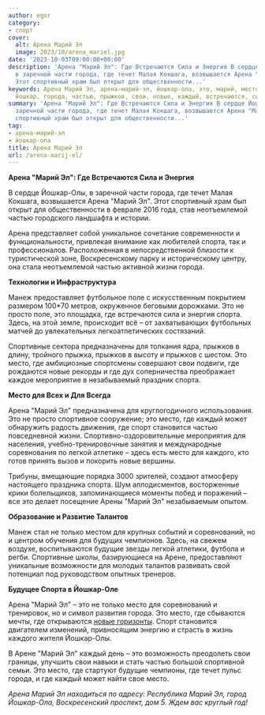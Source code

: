 ```yaml
---
author: egor
category:
- спорт
cover:
  alt: Арена Марий Эл
  image: 2023/10/arena_mariel.jpg
date: '2023-10-03T09:00:00+00:00'
description: 'Арена "Марий Эл": Где Встречаются Сила и Энергия В сердце Йошкар-Олы,
  в заречной части города, где течет Малая Кокшага, возвышается Арена "Марий Эл".
  Этот спортивный храм был открыт для общественности...'
keywords: Арена Марий Эл, арена-марий-эл, йошкар-ола, это, марий, место, арена, спорта,
  йошкар, города, частью, прыжков, свои, новые, каждый, встречаются, сила, энергия
summary: 'Арена "Марий Эл": Где Встречаются Сила и Энергия В сердце Йошкар-Олы, в
  заречной части города, где течет Малая Кокшага, возвышается Арена "Марий Эл". Этот
  спортивный храм был открыт для общественности...'
tag:
- арена-марий-эл
- йошкар-ола
title: Арена Марий Эл
url: /arena-marij-el/
---
```


**Арена "Марий Эл": Где Встречаются Сила и Энергия**

В сердце Йошкар-Олы, в заречной части города, где течет Малая Кокшага, возвышается Арена "Марий Эл". Этот спортивный храм был открыт для общественности в феврале 2016 года, став неотъемлемой частью городского ландшафта и истории.

Арена представляет собой уникальное сочетание современности и функциональности, привлекая внимание как любителей спорта, так и профессионалов. Расположенная в непосредственной близости к туристической зоне, Воскресенскому парку и историческому центру, она стала неотъемлемой частью активной жизни города.

**Технологии и Инфраструктура**

Манеж предоставляет футбольное поле с искусственным покрытием размером 100\*70 метров, окруженное беговыми дорожками. Это не просто поле, это площадка, где встречаются сила и энергия спорта. Здесь, на этой земле, происходит всё – от захватывающих футбольных матчей до увлекательных легкоатлетических состязаний.

Спортивные сектора предназначены для толкания ядра, прыжков в длину, тройного прыжка, прыжков в высоту и прыжков с шестом. Это место, где амбициозные спортсмены совершают свои подвиги, где рождаются новые рекорды и где дух соперничества преображает каждое мероприятие в незабываемый праздник спорта.

**Место для Всех и Для Всегда**

Арена "Марий Эл" предназначена для круглогодичного использования. Это не просто спортивное сооружение; это место, где каждый может обнаружить радость движения, где спорт становится частью повседневной жизни. Спортивно-оздоровительные мероприятия для населения, учебно-тренировочные занятия и международные соревнования по легкой атлетике – здесь есть место для каждого, кто готов принять вызов и покорить новые вершины.

Трибуны, вмещающие порядка 3000 зрителей, создают атмосферу настоящего праздника спорта. Шум аплодисментов, восторженные крики болельщиков, запоминающиеся моменты побед и поражений – все это делает посещение Арены "Марий Эл" незабываемым опытом.

**Образование и Развитие Талантов**

Манеж стал не только местом для крупных событий и соревнований, но и центром обучения для будущих чемпионов. Здесь, на свежем воздухе, воспитываются будущие звезды легкой атлетики, футбола и регби. Спортивные школы, базирующиеся на Арене, предоставляют уникальные возможности для молодых талантов развивать свой потенциал под руководством опытных тренеров.

**Будущее Спорта в Йошкар-Оле**

Арена "Марий Эл" – это не только место для соревнований и тренировок, но и символ развития города. Это место, где сбываются мечты, где открываются [новые горизонты](/festival-vozduhoplavaniya/). Спорт становится двигателем изменений, привносящим энергию и страсть в жизнь каждого жителя Йошкар-Олы.

В Арене "Марий Эл" каждый день – это возможность преодолеть свои границы, улучшить свои навыки и стать частью большой спортивной семьи. Это место, где стартуют будущие чемпионы, где течет пульс города, и где каждый может найти свое место.

_Арена Марий Эл находиться по адресу: Республика Марий Эл, город Йошкар-Ола, Воскресенский проспект, дом 5\. Ждем вас круглый год!_
